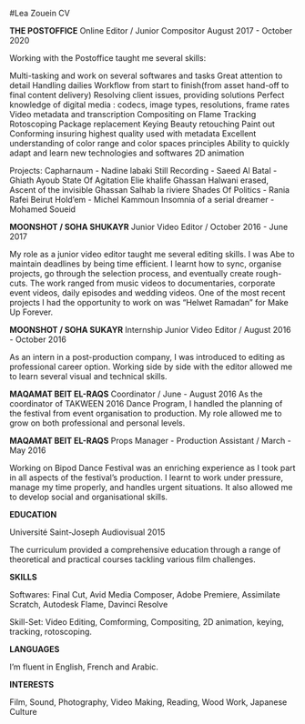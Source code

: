 #Lea Zouein CV

**THE POSTOFFICE**
Online Editor / Junior Compositor August 2017 - October 2020

Working with the Postoffice taught me several skills:

Multi-tasking and work on several softwares and tasks
Great attention to detail
Handling dailies
Workflow from start to finish(from asset hand-off to final content delivery)
Resolving client issues, providing solutions
Perfect knowledge of digital media : codecs, image types, resolutions, frame rates
Video metadata and transcription
Compositing on Flame 
Tracking
Rotoscoping
Package replacement
Keying
Beauty retouching
Paint out
Conforming insuring highest quality used with metadata
Excellent understanding of color range and color spaces principles
Ability to quickly adapt and learn new technologies and softwares
2D animation


Projects:
Capharnaum - Nadine labaki
Still Recording - Saeed Al Batal - Ghiath Ayoub
State Of Agitation Elie khalife
Ghassan Halwani erased, Ascent of the invisible
Ghassan Salhab la riviere
Shades Of Politics - Rania Rafei
Beirut Hold’em - Michel Kammoun
Insomnia of a serial dreamer - Mohamed Soueid





**MOONSHOT / SOHA SHUKAYR**
Junior Video Editor / October 2016 - June 2017


My role as a junior video editor taught me several editing skills. I was Abe to maintain deadlines by being time efficient. I learnt how to sync, organise projects, go through the selection process, and eventually create rough-cuts.
The work ranged from music videos to documentaries, corporate event videos, daily episodes and wedding videos.
One of the most recent projects I had the opportunity to work on was “Helwet Ramadan” for Make Up Forever.


**MOONSHOT / SOHA SUKAYR**
Internship Junior Video Editor / August 2016 - October 2016

As an intern in a post-production company, I was introduced to editing as professional career option. Working side by side with the editor allowed me to learn several visual and technical skills.

**MAQAMAT BEIT EL-RAQS**
Coordinator / June - August 2016
As  the coordinator of TAKWEEN 2016 Dance Program, I handled the planning of the festival from event organisation to production. My role allowed me to grow on both professional and personal levels.


**MAQAMAT BEIT EL-RAQS**
Props Manager - Production Assistant / March - May 2016

Working on Bipod Dance Festival was an enriching experience as I took part in all aspects of the festival’s production. I learnt to work under pressure, manage my time properly, and handles urgent situations. It also allowed me to develop social and organisational skills.



**EDUCATION**

Université Saint-Joseph
Audiovisual 2015

The curriculum provided a comprehensive education through a range of theoretical and practical courses tackling various film challenges.

**SKILLS**

Softwares: Final Cut, Avid Media Composer, Adobe Premiere, Assimilate Scratch, Autodesk Flame, Davinci Resolve

Skill-Set: Video Editing, Comforming, Compositing, 2D animation, keying, tracking, rotoscoping.


**LANGUAGES**

I’m fluent in English, French and Arabic.

**INTERESTS**

Film, Sound, Photography, Video Making, Reading, Wood Work, Japanese Culture


